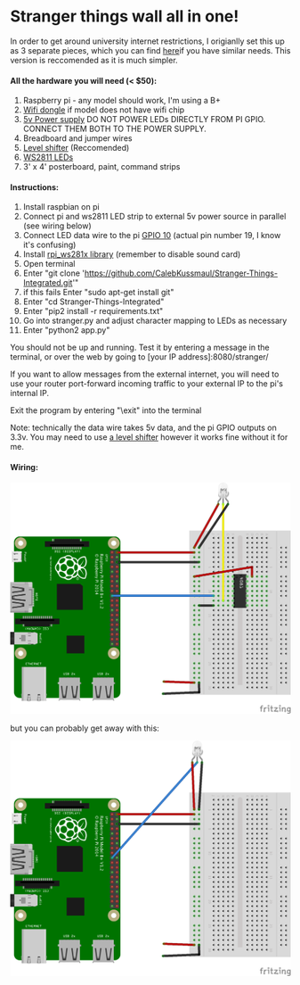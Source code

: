 # Stranger things wall all in one!

In order to get around university internet restrictions, I origianlly set this up as 3 separate pieces, which you can find [here](https://github.com/CalebKussmaul/Stranger-Things-Wall)if you have similar needs. This version is reccomended as it is much simpler. 

#### All the hardware you will need (< $50):

1. Raspberry pi - any model should work, I'm using a B+
2. [Wifi dongle](https://www.amazon.com/gp/product/B003MTTJOY) if model does not have wifi chip
3. [5v Power supply](https://www.amazon.com/gp/product/B00MHV7576/) DO NOT POWER LEDs DIRECTLY FROM PI GPIO. CONNECT THEM BOTH TO THE POWER SUPPLY.
4. Breadboard and jumper wires 
5. [Level shifter](https://www.amazon.com/gp/product/B00XW2L39K/) (Reccomended)
6. [WS2811 LEDs](https://www.amazon.com/gp/product/B01AG923GI/)
7. 3' x 4' posterboard, paint, command strips

#### Instructions:

1. Install raspbian on pi
2. Connect pi and ws2811 LED strip to external 5v power source in parallel (see wiring below)
3. Connect LED data wire to the pi [GPIO 10](https://www.raspberrypi-spy.co.uk/wp-content/uploads/2012/06/Raspberry-Pi-GPIO-Layout-Model-B-Plus-rotated-2700x900.png) (actual pin number 19, I know it's confusing)
4. Install [rpi_ws281x library](https://github.com/jgarff/rpi_ws281x) (remember to disable sound card)
5. Open terminal
6. Enter "git clone 'https://github.com/CalebKussmaul/Stranger-Things-Integrated.git'"
7. if this fails Enter "sudo apt-get install git"
8. Enter "cd Stranger-Things-Integrated"
9. Enter "pip2 install -r requirements.txt"
10. Go into stranger.py and adjust character mapping to LEDs as necessary
11. Enter "python2 app.py"

You should not be up and running. Test it by entering a message in the terminal, or over the web by going to \[your IP address\]:8080/stranger/

If you want to allow messages from the external internet, you will need to use your router port-forward incoming traffic to your external IP to the pi's internal IP.

Exit the program by entering "\exit" into the terminal

Note: technically the data wire takes 5v data, and the pi GPIO outputs on 3.3v. You may need to use [a level shifter](https://www.amazon.com/gp/product/B00XW2L39K/ref=oh_aui_detailpage_o00_s00?ie=UTF8&psc=1) however it works fine without it for me.

#### Wiring:

![Wiring](wall%20with%20level%20shifter.png)

but you can probably get away with this:

![Wiring without level shifter](wall%20without%20level%20shifter.png)
